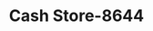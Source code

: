 ---
f_zip-code: 54961
f_state-code: WI
title: Cash Store-8644
f_phone: 920-982-1511
f_city-only: London
f_address: 1931 N Shawano Street New London
f_location-unique-id: '8644'
slug: cash-store-8644
updated-on: '2024-05-30T13:46:58.046Z'
created-on: '2024-05-30T13:36:59.803Z'
published-on: '2024-05-30T13:54:32.469Z'
f_city-state: cms/city/london-wi.md
f_company: cms/company/cash-store.md
f_state: cms/state/wisconsin.md
layout: '[payday-loan].html'
tags: payday-loan
---